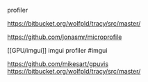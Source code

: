 profiler

https://bitbucket.org/wolfpld/tracy/src/master/


https://github.com/jonasmr/microprofile

[[GPU/imgui]]
imgui profiler
#imgui

https://github.com/mikesart/gpuvis
https://bitbucket.org/wolfpld/tracy/src/master/
